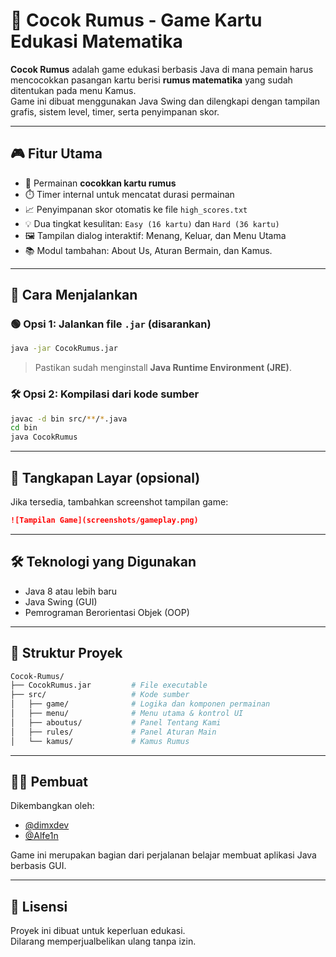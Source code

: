 # 🧠 Cocok Rumus - Game Kartu Edukasi Matematika

**Cocok Rumus** adalah game edukasi berbasis Java di mana pemain harus mencocokkan pasangan kartu berisi **rumus matematika** yang sudah ditentukan pada menu Kamus.  
Game ini dibuat menggunakan Java Swing dan dilengkapi dengan tampilan grafis, sistem level, timer, serta penyimpanan skor.

---

## 🎮 Fitur Utama

- 🎴 Permainan **cocokkan kartu rumus**
- ⏱️ Timer internal untuk mencatat durasi permainan
- 📈 Penyimpanan skor otomatis ke file `high_scores.txt`
- 💡 Dua tingkat kesulitan: `Easy (16 kartu)` dan `Hard (36 kartu)`
- 🖼️ Tampilan dialog interaktif: Menang, Keluar, dan Menu Utama
- 📚 Modul tambahan: About Us, Aturan Bermain, dan Kamus.

---

## 🚀 Cara Menjalankan

### 🟢 Opsi 1: Jalankan file `.jar` (disarankan)

```bash
java -jar CocokRumus.jar
```

> Pastikan sudah menginstall **Java Runtime Environment (JRE)**.

### 🛠️ Opsi 2: Kompilasi dari kode sumber

```bash
javac -d bin src/**/*.java
cd bin
java CocokRumus
```

---

## 🧩 Tangkapan Layar (opsional)

Jika tersedia, tambahkan screenshot tampilan game:

```markdown
![Tampilan Game](screenshots/gameplay.png)
```

---

## 🛠️ Teknologi yang Digunakan

- Java 8 atau lebih baru
- Java Swing (GUI)
- Pemrograman Berorientasi Objek (OOP)

---

## 📁 Struktur Proyek

```bash
Cocok-Rumus/
├── CocokRumus.jar         # File executable
├── src/                   # Kode sumber
│   ├── game/              # Logika dan komponen permainan
│   ├── menu/              # Menu utama & kontrol UI
│   ├── aboutus/           # Panel Tentang Kami
│   ├── rules/             # Panel Aturan Main
│   └── kamus/             # Kamus Rumus
```

---

## 👨‍💻 Pembuat

Dikembangkan oleh:

- [@dimxdev](https://github.com/dimxdev)  
- [@Alfe1n](https://github.com/Alfe1n)  

Game ini merupakan bagian dari perjalanan belajar membuat aplikasi Java berbasis GUI.

---

## 📜 Lisensi

Proyek ini dibuat untuk keperluan edukasi.  
Dilarang memperjualbelikan ulang tanpa izin.